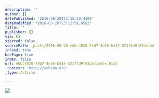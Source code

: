 ```yaml
---
description: ''
author: []
datePublished: '2016-08-20T23:15:49.410Z'
dateModified: '2016-08-20T23:12:51.658Z'
title: ''
publisher: {}
via: {}
starred: false
sourcePath: _posts/2016-08-20-ebbc4520-28d7-4e76-bd17-321f4d9f81de.md
inFeed: true
hasPage: true
inNav: false
url: ebbc4520-28d7-4e76-bd17-321f4d9f81de/index.html
_context: 'http://schema.org'
_type: Article

---
```

![](https://the-grid-user-content.s3-us-west-2.amazonaws.com/4eee2e81-88de-4096-a0c8-904e4005a651.jpg)